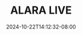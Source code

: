 --- 
title: "ALARA LIVE"
description: "   video bokep ALARA LIVE doodstream full vidio  "
date: 2024-10-22T14:12:32-08:00
file_code: "r7mz1p34365w"
draft: false
cover: "vofacdtfqu0ltjmc.jpg"
tags: ["ALARA", "LIVE", "bokep-indo", "bokep-viral", "bokep-ig"]
length: 1926
fld_id: "1483013"
foldername: "Alara update"
categories: ["Alara update"]
views: 1
---